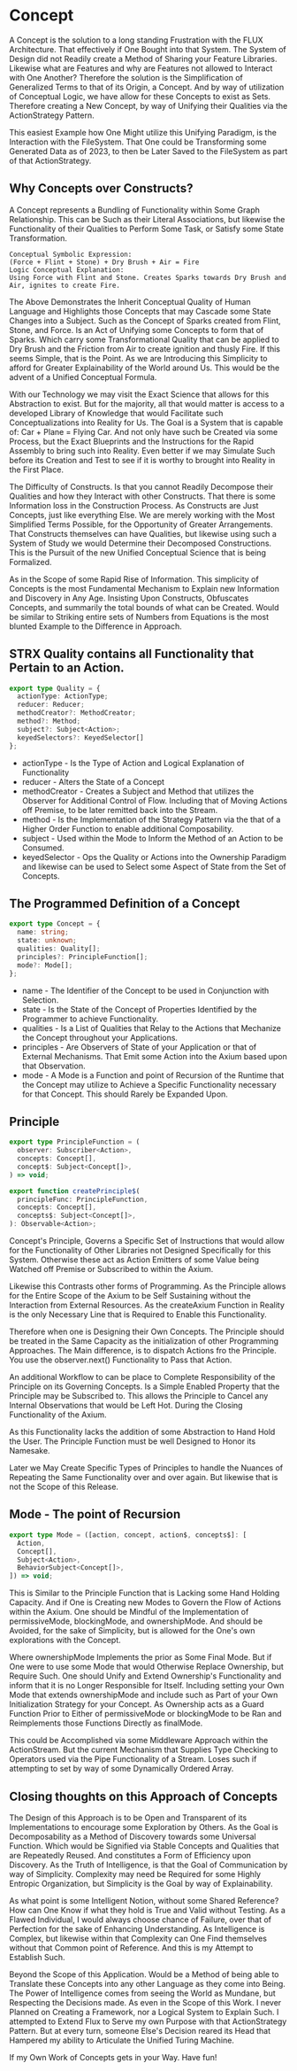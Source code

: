 # Concept
A Concept is the solution to a long standing Frustration with the FLUX Architecture. That effectively if One Bought into that System. The System of Design did not Readily create a Method of Sharing your Feature Libraries. Likewise what are Features and why are Features not allowed to Interact with One Another? Therefore the solution is the Simplification of Generalized Terms to that of its Origin, a Concept. And by way of utilization of Conceptual Logic, we have allow for these Concepts to exist as Sets. Therefore creating a New Concept, by way of Unifying their Qualities via the ActionStrategy Pattern.

This easiest Example how One Might utilize this Unifying Paradigm, is the Interaction with the FileSystem. That One could be Transforming some Generated Data as of 2023, to then be Later Saved to the FileSystem as part of that ActionStrategy.

## Why Concepts over Constructs?
A Concept represents a Bundling of Functionality within Some Graph Relationship. This can be Such as their Literal Associations, but likewise the Functionality of their Qualities to Perform Some Task, or Satisfy some State Transformation.
```
Conceptual Symbolic Expression:
(Force + Flint + Stone) + Dry Brush + Air = Fire
Logic Conceptual Explanation:
Using Force with Flint and Stone. Creates Sparks towards Dry Brush and Air, ignites to create Fire.
```
The Above Demonstrates the Inherit Conceptual Quality of Human Language and Highlights those Concepts that may Cascade some State Changes into a Subject. Such as the Concept of Sparks created from Flint, Stone, and Force. Is an Act of Unifying some Concepts to form that of Sparks. Which carry some Transformational Quality that can be applied to Dry Brush and the Friction from Air to create ignition and thusly Fire. If this seems Simple, that is the Point. As we are Introducing this Simplicity to afford for Greater Explainability of the World around Us. This would be the advent of a Unified Conceptual Formula.

With our Technology we may visit the Exact Science that allows for this Abstraction to exist. But for the majority, all that would matter is access to a developed Library of Knowledge that would Facilitate such Conceptualizations into Reality for Us. The Goal is a System that is capable of: Car + Plane = Flying Car. And not only have such be Created via some Process, but the Exact Blueprints and the Instructions for the Rapid Assembly to bring such into Reality. Even better if we may Simulate Such before its Creation and Test to see if it is worthy to brought into Reality in the First Place.

The Difficulty of Constructs. Is that you cannot Readily Decompose their Qualities and how they Interact with other Constructs. That there is some Information loss in the Construction Process. As Constructs are Just Concepts, just like everything Else. We are merely working with the Most Simplified Terms Possible, for the Opportunity of Greater Arrangements. That Constructs themselves can have Qualities, but likewise using such a System of Study we would Determine their Decomposed Constructions. This is the Pursuit of the new Unified Conceptual Science that is being Formalized.

As in the Scope of some Rapid Rise of Information. This simplicity of Concepts is the most Fundamental Mechanism to Explain new Information and Discovery in Any Age. Insisting Upon Constructs, Obfuscates Concepts, and summarily the total bounds of what can be Created. Would be similar to Striking entire sets of Numbers from Equations is the most blunted Example to the Difference in Approach.

## STRX Quality contains all Functionality that Pertain to an Action.
```typescript
export type Quality = {
  actionType: ActionType;
  reducer: Reducer;
  methodCreator?: MethodCreator;
  method?: Method;
  subject?: Subject<Action>;
  keyedSelectors?: KeyedSelector[]
};
```
* actionType - Is the Type of Action and Logical Explanation of Functionality
* reducer - Alters the State of a Concept
* methodCreator - Creates a Subject and Method that utilizes the Observer for Additional Control of Flow. Including that of Moving Actions off Premise, to be later remitted back into the Stream.
* method - Is the Implementation of the Strategy Pattern via the that of a Higher Order Function to enable additional Composability.
* subject - Used within the Mode to Inform the Method of an Action to be Consumed.
* keyedSelector - Ops the Quality or Actions into the Ownership Paradigm and likewise can be used to Select some Aspect of State from the Set of Concepts.

## The Programmed Definition of a Concept
```typescript
export type Concept = {
  name: string;
  state: unknown;
  qualities: Quality[];
  principles?: PrincipleFunction[];
  mode?: Mode[];
};
```
* name - The Identifier of the Concept to be used in Conjunction with Selection.
* state - Is the State of the Concept of Properties Identified by the Programmer to achieve Functionality.
* qualities - Is a List of Qualities that Relay to the Actions that Mechanize the Concept throughout your Applications.
* principles - Are Observers of State of your Application or that of External Mechanisms. That Emit some Action into the Axium based upon that Observation.
* mode - A Mode is a Function and point of Recursion of the Runtime that the Concept may utilize to Achieve a Specific Functionality necessary for that Concept. This should Rarely be Expanded Upon.

## Principle
``` typescript
export type PrincipleFunction = (
  observer: Subscriber<Action>,
  concepts: Concept[],
  concept$: Subject<Concept[]>,
) => void;

export function createPrinciple$(
  principleFunc: PrincipleFunction,
  concepts: Concept[],
  concepts$: Subject<Concept[]>,
): Observable<Action>;
```
Concept's Principle, Governs a Specific Set of Instructions that would allow for the Functionality of Other Libraries not Designed Specifically for this System. Otherwise these act as Action Emitters of some Value being Watched off Premise or Subscribed to within the Axium.

Likewise this Contrasts other forms of Programming. As the Principle allows for the Entire Scope of the Axium to be Self Sustaining without the Interaction from External Resources. As the createAxium Function in Reality is the only Necessary Line that is Required to Enable this Functionality.

Therefore when one is Designing their Own Concepts. The Principle should be treated in the Same Capacity as the initialization of other Programming Approaches. The Main difference, is to dispatch Actions fro the Principle. You use the observer.next() Functionality to Pass that Action.

An additional Workflow to can be place to Complete Responsibility of the Principle on its Governing Concepts. Is a Simple Enabled Property that the Principle may be Subscribed to. This allows the Principle to Cancel any Internal Observations that would be Left Hot. During the Closing Functionality of the Axium.

As this Functionality lacks the addition of some Abstraction to Hand Hold the User. The Principle Function must be well Designed to Honor its Namesake.

Later we May Create Specific Types of Principles to handle the Nuances of Repeating the Same Functionality over and over again. But likewise that is not the Scope of this Release.

## Mode - The point of Recursion
```typescript
export type Mode = ([action, concept, action$, concepts$]: [
  Action,
  Concept[],
  Subject<Action>,
  BehaviorSubject<Concept[]>,
]) => void;
```
This is Similar to the Principle Function that is Lacking some Hand Holding Capacity. And if One is Creating new Modes to Govern the Flow of Actions within the Axium. One should be Mindful of the Implementation of permissiveMode, blockingMode, and ownershipMode. And should be Avoided, for the sake of Simplicity, but is allowed for the One's own explorations with the Concept.

Where ownershipMode Implements the prior as Some Final Mode. But if One were to use some Mode that would Otherwise Replace Ownership, but Require Such. One should Unify and Extend Ownership's Functionality and inform that it is no Longer Responsible for Itself. Including setting your Own Mode that extends ownershipMode and include such as Part of your Own Initialization Strategy for your Concept. As Ownership acts as a Guard Function Prior to Either of permissiveMode or blockingMode to be Ran and Reimplements those Functions Directly as finalMode.

This could be Accomplished via some Middleware Approach within the ActionStream. But the current Mechanism that Supplies Type Checking to Operators used via the Pipe Functionality of a Stream. Loses such if attempting to set by way of some Dynamically Ordered Array.

## Closing thoughts on this Approach of Concepts
The Design of this Approach is to be Open and Transparent of its Implementations to encourage some Exploration by Others. As the Goal is Decomposability as a Method of Discovery towards some Universal Function. Which would be Signified via Stable Concepts and Qualities that are Repeatedly Reused. And constitutes a Form of Efficiency upon Discovery. As the Truth of Intelligence, is that the Goal of Communication by way of Simplicity. Complexity may need be Required for some Highly Entropic Organization, but Simplicity is the Goal by way of Explainability.

As what point is some Intelligent Notion, without some Shared Reference? How can One Know if what they hold is True and Valid without Testing. As a Flawed Individual, I would always choose chance of Failure, over that of Perfection for the sake of Enhancing Understanding. As Intelligence is Complex, but likewise within that Complexity can One Find themselves without that Common point of Reference. And this is my Attempt to Establish Such.

Beyond the Scope of this Application. Would be a Method of being able to Translate these Concepts into any other Language as they come into Being. The Power of Intelligence comes from seeing the World as Mundane, but Respecting the Decisions made. As even in the Scope of this Work. I never Planned on Creating a Framework, nor a Logical System to Explain Such. I attempted to Extend Flux to Serve my own Purpose with that ActionStrategy Pattern. But at every turn, someone Else's Decision reared its Head that Hampered my ability to Articulate the Unified Turing Machine.

If my Own Work of Concepts gets in your Way. Have fun!